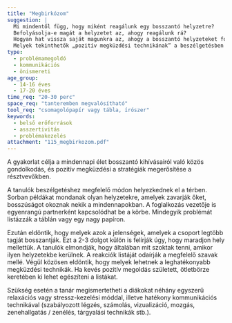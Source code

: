 ```yaml
---
title: "Megbirkózom"
suggestion: | 
  Mi mindentől függ, hogy miként reagálunk egy bosszantó helyzetre? 
  Befolyásolja-e magát a helyzetet az, ahogy reagálunk rá? 
  Hogyan hat vissza saját magunkra az, ahogy a bosszantó helyzeteket fogadjuk? 
  Melyek tekinthetők „pozitív megküzdési technikának” a beszélgetésben felmerültek közül? Miért?
type:
  - problémamegoldó
  - kommunikációs
  - önismereti
age_group:
  - 14-16 éves
  - 17-20 éves
time_req: "20-30 perc"
space_req: "tanteremben megvalósítható"
tool_req: "csomagolópapír vagy tábla, írószer"
keywords: 
  - belső erőforrások
  - asszertivitás
  - problémakezelés
attachment: "115_megbirkozom.pdf"
---
```


A gyakorlat célja a mindennapi élet bosszantó kihívásairól való közös gondolkodás, és pozitív megküzdési a stratégiák megerősítése a résztvevőkben.

A tanulók beszélgetéshez megfelelő módon helyezkednek el a térben. Sorban példákat mondanak olyan helyzetekre, amelyek zavarják őket, bosszúságot okoznak nekik a mindennapokban. A foglalkozás vezetője is egyenrangú partnerként kapcsolódhat be a körbe. Mindegyik problémát listázzák a táblán vagy egy nagy papíron.

Ezután eldöntik, hogy melyek azok a jelenségek, amelyek a csoport legtöbb tagját bosszantják. Ezt a 2-3 dolgot külön is felírják úgy, hogy maradjon hely mellettük. A tanulók elmondják, hogy általában mit szoktak tenni, amikor ilyen helyzetekbe kerülnek. A reakciók listáját odaírják a megfelelő szavak mellé. Végül közösen eldöntik, hogy melyek lehetnek a leghatékonyabb megküzdési technikák. Ha kevés pozitív megoldás született, ötletbörze keretében ki lehet egészíteni a listákat.

Szükség esetén a tanár megismertetheti a diákokat néhány egyszerű relaxációs vagy stressz-kezelési móddal, illetve hatékony kommunikációs technikával (szabályozott légzés, számolás, vizualizáció, mozgás, zenehallgatás / zenélés, tárgyalási technikák stb.).
  
  
